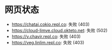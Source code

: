 # 网页状态
- https://chatai.cokio.repl.co: 失败 (403)
- https://cloud-limve.cloud.okteto.net: 失败 (502)
- https://v.chavir.repl.co: 失败 (403)
- https://veg.linlim.repl.co: 失败 (403)
